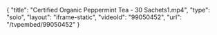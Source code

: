 {
    "title": "Certified Organic Peppermint Tea - 30 Sachets1.mp4",
    "type": "solo",
    "layout": "iframe-static",
    "videoId": "99050452",
    "url": "\/tvpembed\/99050452"
}